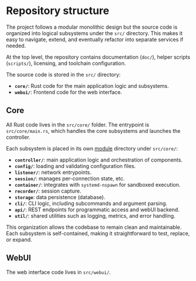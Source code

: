 # Repository structure

The project follows a modular monolithic design but the source code is organized
into logical subsystems under the `src/` directory. This makes it easy to
navigate, extend, and eventually refactor into separate services if needed.

At the top level, the repository contains documentation (`doc/`), helper scripts
(`scripts/`), licensing, and toolchain configuration.

The source code is stored in the `src/` directory:

- **`core/`**: Rust code for the main application logic and subsystems.
- **`webui/`**: Frontend code for the web interface.

## Core

All Rust code lives in the `src/core/` folder. The entrypoint is
`src/core/main.rs`, which handles the core subsystems and launches the
controller.

Each subsystem is placed in its own
[module](https://doc.rust-lang.org/book/ch07-02-defining-modules-to-control-scope-and-privacy.html)
directory under `src/core/`:

- **`controller/`**: main application logic and orchestration of components.
- **`config/`**: loading and validating configuration files.
- **`listener/`**: network entrypoints.
- **`session/`**: manages per-connection state, etc.
- **`container/`**: integrates with `systemd-nspawn` for sandboxed execution.
- **`recorder/`**: session capture.
- **`storage`**: data persistence (database).
- **`cli/`**: CLI logic, including subcommands and argument parsing.
- **`api/`**: REST endpoints for programmatic access and webUI backend.
- **`util/`**: shared utilities such as logging, metrics, and error handling.

This organization allows the codebase to remain clean and maintainable. Each
subsystem is self-contained, making it straightforward to test, replace, or
expand.

## WebUI

The web interface code lives in `src/webui/`.
